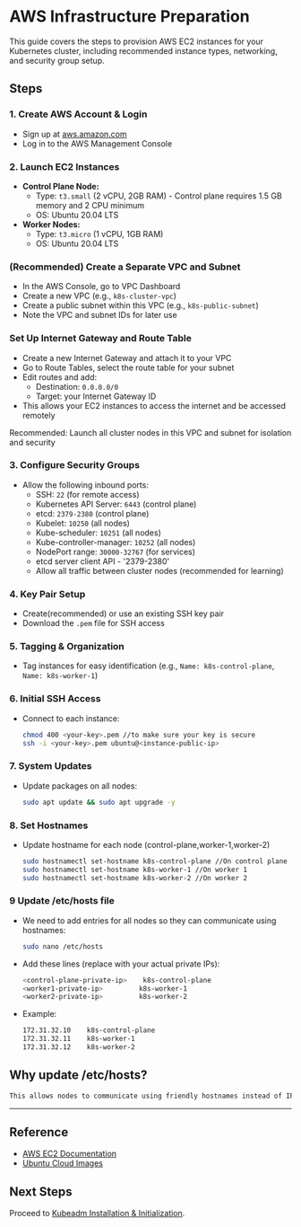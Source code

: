 # AWS Infrastructure Preparation

This guide covers the steps to provision AWS EC2 instances for your Kubernetes cluster, including recommended instance types, networking, and security group setup.

## Steps

### 1. Create AWS Account & Login
- Sign up at [aws.amazon.com](https://aws.amazon.com/)
- Log in to the AWS Management Console

### 2. Launch EC2 Instances
- **Control Plane Node:**
  - Type: `t3.small` (2 vCPU, 2GB RAM) - Control plane requires 1.5 GB memory and 2 CPU minimum
  - OS: Ubuntu 20.04 LTS
- **Worker Nodes:**
  - Type: `t3.micro` (1 vCPU, 1GB RAM)
  - OS: Ubuntu 20.04 LTS
### (Recommended) Create a Separate VPC and Subnet
- In the AWS Console, go to VPC Dashboard
- Create a new VPC (e.g., `k8s-cluster-vpc`)
- Create a public subnet within this VPC (e.g., `k8s-public-subnet`)
- Note the VPC and subnet IDs for later use

### Set Up Internet Gateway and Route Table
- Create a new Internet Gateway and attach it to your VPC
- Go to Route Tables, select the route table for your subnet
- Edit routes and add:
  - Destination: `0.0.0.0/0`
  - Target: your Internet Gateway ID
- This allows your EC2 instances to access the internet and be accessed remotely

Recommended: Launch all cluster nodes in this VPC and subnet for isolation and security

### 3. Configure Security Groups
- Allow the following inbound ports:
  - SSH: `22` (for remote access)
  - Kubernetes API Server: `6443` (control plane)
  - etcd: `2379-2380` (control plane)
  - Kubelet: `10250` (all nodes)
  - Kube-scheduler: `10251` (all nodes)
  - Kube-controller-manager: `10252` (all nodes)
  - NodePort range: `30000-32767` (for services)
  - etcd server client API - '2379-2380'
  - Allow all traffic between cluster nodes (recommended for learning)

### 4. Key Pair Setup
- Create(recommended) or use an existing SSH key pair
- Download the `.pem` file for SSH access

### 5. Tagging & Organization
- Tag instances for easy identification (e.g., `Name: k8s-control-plane`, `Name: k8s-worker-1`)

### 6. Initial SSH Access
- Connect to each instance:
  ```sh
  chmod 400 <your-key>.pem //to make sure your key is secure
  ssh -i <your-key>.pem ubuntu@<instance-public-ip>
  ```

### 7. System Updates
- Update packages on all nodes:
  ```sh
  sudo apt update && sudo apt upgrade -y
  ```
### 8. Set Hostnames
- Update hostname for each node (control-plane,worker-1,worker-2)
  ```sh
  sudo hostnamectl set-hostname k8s-control-plane //On control plane
  sudo hostnamectl set-hostname k8s-worker-1 //On worker 1
  sudo hostnamectl set-hostname k8s-worker-2 //On worker 2

  ```
### 9 Update /etc/hosts file
- We need to add entries for all nodes so they can communicate using hostnames:
  ```sh
  sudo nano /etc/hosts
  ```
- Add these lines (replace with your actual private IPs):
  ```sh
  <control-plane-private-ip>    k8s-control-plane
  <worker1-private-ip>         k8s-worker-1
  <worker2-private-ip>         k8s-worker-2
  ```
- Example:
  ```sh
  172.31.32.10    k8s-control-plane
  172.31.32.11    k8s-worker-1
  172.31.32.12    k8s-worker-2
  ```
## Why update /etc/hosts?
```sh
This allows nodes to communicate using friendly hostnames instead of IP addresses. Kubernetes components use these names for internal communication, and it makes logs and troubleshooting much more readable.
```
---

## Reference
- [AWS EC2 Documentation](https://docs.aws.amazon.com/ec2/)
- [Ubuntu Cloud Images](https://cloud-images.ubuntu.com/)

## Next Steps
Proceed to [Kubeadm Installation & Initialization](kubeadm-installation.md).
